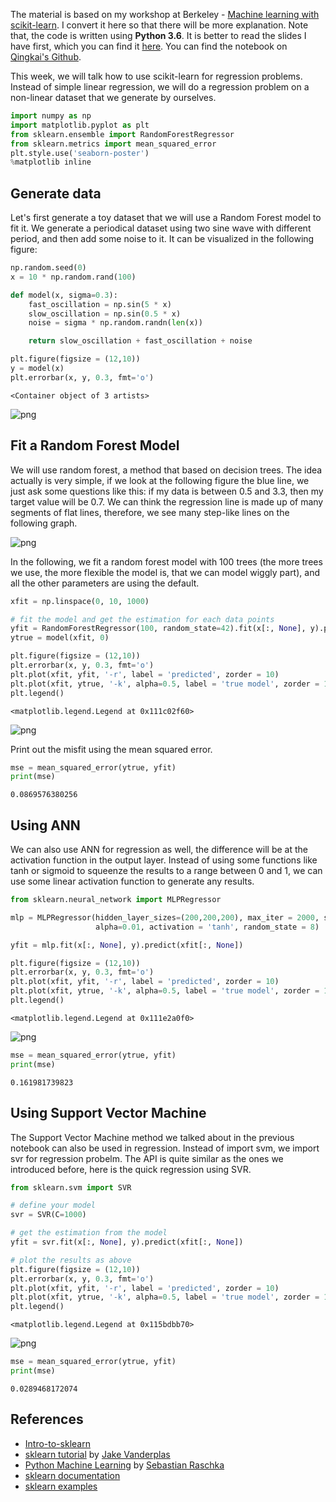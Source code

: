 
The material is based on my workshop at Berkeley - [Machine learning with scikit-learn](https://github.com/qingkaikong/20170628_ML_sklearn). I convert it here so that there will be more explanation. Note that, the code is written using **Python 3.6**. It is better to read the slides I have first, which you can find it [here](http://qingkaikong.blogspot.com/2017/06/machine-learning-12-machine-learning.html). You can find the notebook on [Qingkai's Github](https://github.com/qingkaikong/blog/tree/master/2017_18_scikit-learn-3). 

This week, we will talk how to use scikit-learn for regression problems. Instead of simple linear regression, we will do a regression problem on a non-linear dataset that we generate by ourselves.



```python
import numpy as np
import matplotlib.pyplot as plt
from sklearn.ensemble import RandomForestRegressor
from sklearn.metrics import mean_squared_error
plt.style.use('seaborn-poster')
%matplotlib inline
```

## Generate data

Let's first generate a toy dataset that we will use a Random Forest model to fit it. We generate a periodical dataset using two sine wave with different period, and then add some noise to it. It can be visualized in the following figure:


```python
np.random.seed(0)
x = 10 * np.random.rand(100)

def model(x, sigma=0.3):
    fast_oscillation = np.sin(5 * x)
    slow_oscillation = np.sin(0.5 * x)
    noise = sigma * np.random.randn(len(x))

    return slow_oscillation + fast_oscillation + noise

plt.figure(figsize = (12,10))
y = model(x)
plt.errorbar(x, y, 0.3, fmt='o')
```




    <Container object of 3 artists>




![png](03_Scikit_learn_regression_files/03_Scikit_learn_regression_3_1.png)


## Fit a Random Forest Model

We will use random forest, a method that based on decision trees. The idea actually is very simple, if we look at the following figure the blue line, we just ask some questions like this: if my data is between 0.5 and 3.3, then my target value will be 0.7. We can think the regression line is made up of many segments of flat lines, therefore, we see many step-like lines on the following graph. 

![png](http://scikit-learn.org/stable/_images/sphx_glr_plot_tree_regression_001.png "tree regression")

In the following, we fit a random forest model with 100 trees (the more trees we use, the more flexible the model is, that we can model wiggly part), and all the other parameters are using the default. 


```python
xfit = np.linspace(0, 10, 1000)

# fit the model and get the estimation for each data points
yfit = RandomForestRegressor(100, random_state=42).fit(x[:, None], y).predict(xfit[:, None])
ytrue = model(xfit, 0)

plt.figure(figsize = (12,10))
plt.errorbar(x, y, 0.3, fmt='o')
plt.plot(xfit, yfit, '-r', label = 'predicted', zorder = 10)
plt.plot(xfit, ytrue, '-k', alpha=0.5, label = 'true model', zorder = 10)
plt.legend()
```




    <matplotlib.legend.Legend at 0x111c02f60>




![png](03_Scikit_learn_regression_files/03_Scikit_learn_regression_5_1.png)


Print out the misfit using the mean squared error.


```python
mse = mean_squared_error(ytrue, yfit)
print(mse)
```

    0.0869576380256


## Using ANN

We can also use ANN for regression as well, the difference will be at the activation function in the output layer. Instead of using some functions like tanh or sigmoid to squeenze the results to a range between 0 and 1, we can use some linear activation function to generate any results. 


```python
from sklearn.neural_network import MLPRegressor
```


```python
mlp = MLPRegressor(hidden_layer_sizes=(200,200,200), max_iter = 2000, solver='lbfgs', \
                   alpha=0.01, activation = 'tanh', random_state = 8)

yfit = mlp.fit(x[:, None], y).predict(xfit[:, None])

plt.figure(figsize = (12,10))
plt.errorbar(x, y, 0.3, fmt='o')
plt.plot(xfit, yfit, '-r', label = 'predicted', zorder = 10)
plt.plot(xfit, ytrue, '-k', alpha=0.5, label = 'true model', zorder = 10)
plt.legend()
```




    <matplotlib.legend.Legend at 0x111e2a0f0>




![png](03_Scikit_learn_regression_files/03_Scikit_learn_regression_10_1.png)



```python
mse = mean_squared_error(ytrue, yfit)
print(mse)
```

    0.161981739823


## Using Support Vector Machine

The Support Vector Machine method we talked about in the previous notebook can also be used in regression. Instead of import svm, we import svr for regression probelm. The API is quite similar as the ones we introduced before, here is the quick regression using SVR. 


```python
from sklearn.svm import SVR

# define your model
svr = SVR(C=1000)

# get the estimation from the model
yfit = svr.fit(x[:, None], y).predict(xfit[:, None])

# plot the results as above
plt.figure(figsize = (12,10))
plt.errorbar(x, y, 0.3, fmt='o')
plt.plot(xfit, yfit, '-r', label = 'predicted', zorder = 10)
plt.plot(xfit, ytrue, '-k', alpha=0.5, label = 'true model', zorder = 10)
plt.legend()
```




    <matplotlib.legend.Legend at 0x115bdbb70>




![png](03_Scikit_learn_regression_files/03_Scikit_learn_regression_13_1.png)



```python
mse = mean_squared_error(ytrue, yfit)
print(mse)
```

    0.0289468172074


## References

* [Intro-to-sklearn](https://github.com/PythonWorkshop/intro-to-sklearn)
* [sklearn tutorial](https://github.com/jakevdp/sklearn_tutorial) by [Jake Vanderplas](https://staff.washington.edu/jakevdp/)
* [Python Machine Learning](https://www.amazon.com/Python-Machine-Learning-Sebastian-Raschka/dp/1783555130/) by [Sebastian Raschka](https://sebastianraschka.com/)
* [sklearn documentation](http://scikit-learn.org/stable/documentation.html)  
* [sklearn examples](http://scikit-learn.org/stable/auto_examples/index.html)  
